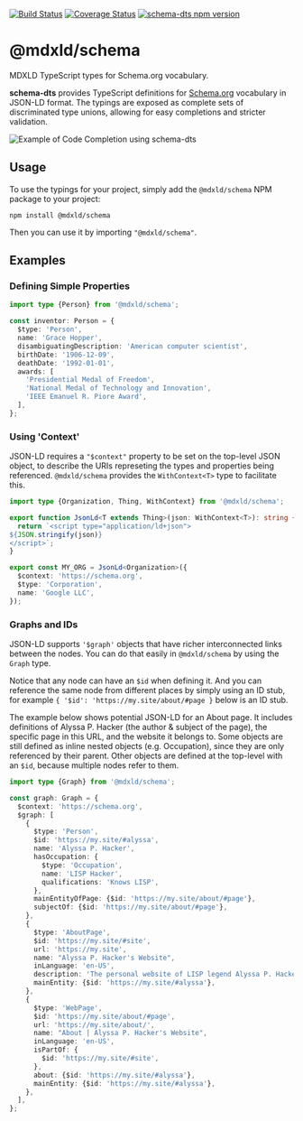 [![Build Status](https://github.com/google/schema-dts/actions/workflows/ci.yml/badge.svg)](https://github.com/google/schema-dts/actions/workflows/ci.yml)
[![Coverage Status](https://coveralls.io/repos/github/mdxld/schema/badge.svg?branch=main)](https://coveralls.io/github/mdxld/schema?branch=main)
[![schema-dts npm version](https://badge.fury.io/js/schema-dts.svg)](https://www.npmjs.com/package/schema-dts)

# @mdxld/schema

MDXLD TypeScript types for Schema.org vocabulary.

**schema-dts** provides TypeScript definitions for
[Schema.org](https://schema.org/) vocabulary in JSON-LD format. The typings are
exposed as complete sets of discriminated type unions, allowing for easy
completions and stricter validation.

![Example of Code Completion using schema-dts](https://raw.githubusercontent.com/mdxld/schema/HEAD/example-1.gif)


## Usage

To use the typings for your project, simply add the `@mdxld/schema` NPM package to
your project:

```command
npm install @mdxld/schema
```

Then you can use it by importing `"@mdxld/schema"`.

## Examples

### Defining Simple Properties

```ts
import type {Person} from '@mdxld/schema';

const inventor: Person = {
  $type: 'Person',
  name: 'Grace Hopper',
  disambiguatingDescription: 'American computer scientist',
  birthDate: '1906-12-09',
  deathDate: '1992-01-01',
  awards: [
    'Presidential Medal of Freedom',
    'National Medal of Technology and Innovation',
    'IEEE Emanuel R. Piore Award',
  ],
};
```

### Using 'Context'

JSON-LD requires a `"$context"` property to be set on the top-level JSON object,
to describe the URIs represeting the types and properties being referenced.
`@mdxld/schema` provides the `WithContext<T>` type to facilitate this.

```ts
import type {Organization, Thing, WithContext} from '@mdxld/schema';

export function JsonLd<T extends Thing>(json: WithContext<T>): string {
  return `<script type="application/ld+json">
${JSON.stringify(json)}
</script>`;
}

export const MY_ORG = JsonLd<Organization>({
  $context: 'https://schema.org',
  $type: 'Corporation',
  name: 'Google LLC',
});
```

### Graphs and IDs

JSON-LD supports `'$graph'` objects that have richer interconnected links
between the nodes. You can do that easily in `@mdxld/schema` by using the `Graph`
type.

Notice that any node can have an `$id` when defining it. And you can reference
the same node from different places by simply using an ID stub, for example
`{ '$id': 'https://my.site/about/#page }` below is an ID stub.

The example below shows potential JSON-LD for an About page. It includes
definitions of Alyssa P. Hacker (the author & subject of the page), the specific
page in this URL, and the website it belongs to. Some objects are still defined
as inline nested objects (e.g. Occupation), since they are only referenced by
their parent. Other objects are defined at the top-level with an `$id`, because
multiple nodes refer to them.

```ts
import type {Graph} from '@mdxld/schema';

const graph: Graph = {
  $context: 'https://schema.org',
  $graph: [
    {
      $type: 'Person',
      $id: 'https://my.site/#alyssa',
      name: 'Alyssa P. Hacker',
      hasOccupation: {
        $type: 'Occupation',
        name: 'LISP Hacker',
        qualifications: 'Knows LISP',
      },
      mainEntityOfPage: {$id: 'https://my.site/about/#page'},
      subjectOf: {$id: 'https://my.site/about/#page'},
    },
    {
      $type: 'AboutPage',
      $id: 'https://my.site/#site',
      url: 'https://my.site',
      name: "Alyssa P. Hacker's Website",
      inLanguage: 'en-US',
      description: 'The personal website of LISP legend Alyssa P. Hacker',
      mainEntity: {$id: 'https://my.site/#alyssa'},
    },
    {
      $type: 'WebPage',
      $id: 'https://my.site/about/#page',
      url: 'https://my.site/about/',
      name: "About | Alyssa P. Hacker's Website",
      inLanguage: 'en-US',
      isPartOf: {
        $id: 'https://my.site/#site',
      },
      about: {$id: 'https://my.site/#alyssa'},
      mainEntity: {$id: 'https://my.site/#alyssa'},
    },
  ],
};
```
